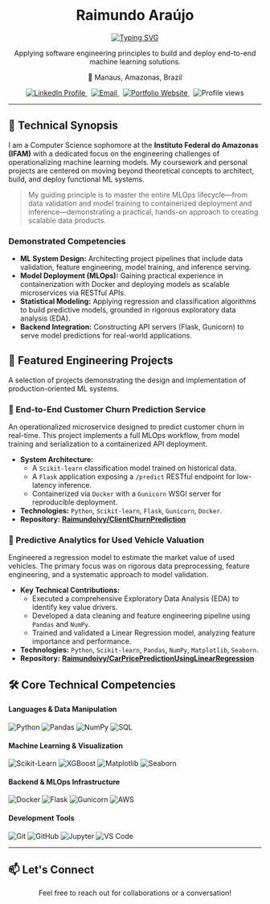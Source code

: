 <div align="center">
    <h1>Raimundo Araújo</h1>
  <a href="https://git.io/typing-svg">
    <img src="https://readme-typing-svg.demolab.com?font=Fira+Code&weight=600&size=25&pause=1000&color=36BCF7&center=true&vCenter=true&width=435&lines=Computer+Science+Student;ML+Systems+%26+Engineering;Full-Stack+Problem+Solver" alt="Typing SVG" />
  </a>
</div>

<div align="center">
  <p>Applying software engineering principles to build and deploy end-to-end machine learning solutions.</p>
  <p>📍 Manaus, Amazonas, Brazil</p>
</div>

<div align="center">
  <a href="https://www.linkedin.com/in/raimundoivy/" target="_blank">
    <img src="https://img.shields.io/badge/LinkedIn-0077B5?style=for-the-badge&logo=linkedin&logoColor=white" alt="LinkedIn Profile" />
  </a>
  &nbsp;
  <a href="mailto:YOUREMAIL@example.com">
    <img src="https://img.shields.io/badge/Email-D14836?style=for-the-badge&logo=gmail&logoColor=white" alt="Email"/>
  </a>
  &nbsp;
  <a href="#" target="_blank">
    <img src="https://img.shields.io/badge/Portfolio-255E63?style=for-the-badge&logo=react&logoColor=white" alt="Portfolio Website" />
  </a>
  &nbsp;
  <img src="https://komarev.com/ghpvc/?username=raimundoivy&label=Profile%20Views&color=blueviolet&style=for-the-badge" alt="Profile views" />
</div>

---

## 🧠 Technical Synopsis

I am a Computer Science sophomore at the **Instituto Federal do Amazonas (IFAM)** with a dedicated focus on the engineering challenges of operationalizing machine learning models. My coursework and personal projects are centered on moving beyond theoretical concepts to architect, build, and deploy functional ML systems.

> My guiding principle is to master the entire MLOps lifecycle—from data validation and model training to containerized deployment and inference—demonstrating a practical, hands-on approach to creating scalable data products.

### Demonstrated Competencies
- **ML System Design:** Architecting project pipelines that include data validation, feature engineering, model training, and inference serving.
- **Model Deployment (MLOps):** Gaining practical experience in containerization with Docker and deploying models as scalable microservices via RESTful APIs.
- **Statistical Modeling:** Applying regression and classification algorithms to build predictive models, grounded in rigorous exploratory data analysis (EDA).
- **Backend Integration:** Constructing API servers (Flask, Gunicorn) to serve model predictions for real-world applications.

## 🚀 Featured Engineering Projects

A selection of projects demonstrating the design and implementation of production-oriented ML systems.

### 🚢 End-to-End Customer Churn Prediction Service
An operationalized microservice designed to predict customer churn in real-time. This project implements a full MLOps workflow, from model training and serialization to a containerized API deployment.

- **System Architecture:**
    - A `Scikit-learn` classification model trained on historical data.
    - A `Flask` application exposing a `/predict` RESTful endpoint for low-latency inference.
    - Containerized via `Docker` with a `Gunicorn` WSGI server for reproducible deployment.
- **Technologies:** `Python`, `Scikit-learn`, `Flask`, `Gunicorn`, `Docker`.
- **Repository:** **[Raimundoivy/ClientChurnPrediction](https://github.com/Raimundoivy/ClientChurnPrediction)**

### 🚗 Predictive Analytics for Used Vehicle Valuation
Engineered a regression model to estimate the market value of used vehicles. The primary focus was on rigorous data preprocessing, feature engineering, and a systematic approach to model validation.

- **Key Technical Contributions:**
    - Executed a comprehensive Exploratory Data Analysis (EDA) to identify key value drivers.
    - Developed a data cleaning and feature engineering pipeline using `Pandas` and `NumPy`.
    - Trained and validated a Linear Regression model, analyzing feature importance and performance.
- **Technologies:** `Python`, `Scikit-learn`, `Pandas`, `NumPy`, `Matplotlib`, `Seaborn`.
- **Repository:** **[Raimundoivy/CarPricePredictionUsingLinearRegression](https://github.com/Raimundoivy/CarPricePredictionUsingLinearRegression)**


## 🛠️ Core Technical Competencies

#### Languages & Data Manipulation
<p>
  <img src="https://img.shields.io/badge/Python-3776AB?style=for-the-badge&logo=python&logoColor=white" alt="Python"/>
  <img src="https://img.shields.io/badge/Pandas-150458?style=for-the-badge&logo=pandas&logoColor=white" alt="Pandas"/>
  <img src="https://img.shields.io/badge/NumPy-013243?style=for-the-badge&logo=numpy&logoColor=white" alt="NumPy"/>
  <img src="https://img.shields.io/badge/SQL-4479A1?style=for-the-badge&logo=postgresql&logoColor=white" alt="SQL"/>
</p>

#### Machine Learning & Visualization
<p>
  <img src="https://img.shields.io/badge/Scikit--Learn-F7931A?style=for-the-badge&logo=scikit-learn&logoColor=white" alt="Scikit-Learn"/>
  <img src="https://img.shields.io/badge/XGBoost-006600?style=for-the-badge&logo=xgboost&logoColor=white" alt="XGBoost"/>
  <img src="https://img.shields.io/badge/Matplotlib-3776AB?style=for-the-badge&logo=matplotlib&logoColor=white" alt="Matplotlib"/>
  <img src="https://img.shields.io/badge/Seaborn-3776AB?style=for-the-badge&logo=seaborn&logoColor=white" alt="Seaborn"/>
</p>

#### Backend & MLOps Infrastructure
<p>
  <img src="https://img.shields.io/badge/Docker-2496ED?style=for-the-badge&logo=docker&logoColor=white" alt="Docker"/>
  <img src="https://img.shields.io/badge/Flask-000000?style=for-the-badge&logo=flask&logoColor=white" alt="Flask"/>
  <img src="https://img.shields.io/badge/Gunicorn-499848?style=for-the-badge&logo=gunicorn&logoColor=white" alt="Gunicorn"/>
  <img src="https://img.shields.io/badge/Amazon_AWS-232F3E?style=for-the-badge&logo=amazon-aws&logoColor=white" alt="AWS"/>
</p>

#### Development Tools
<p>
  <img src="https://img.shields.io/badge/Git-F05032?style=for-the-badge&logo=git&logoColor=white" alt="Git"/>
  <img src="https://img.shields.io/badge/GitHub-181717?style=for-the-badge&logo=github&logoColor=white" alt="GitHub"/>
  <img src="https://img.shields.io/badge/Jupyter-F37626?style=for-the-badge&logo=jupyter&logoColor=white" alt="Jupyter"/>
  <img src="https://img.shields.io/badge/VS_Code-007ACC?style=for-the-badge&logo=visual-studio-code&logoColor=white" alt="VS Code"/>
</p>

---

## 📫 Let's Connect
<div align="center">
  <p>Feel free to reach out for collaborations or a conversation!</p>
</div>
